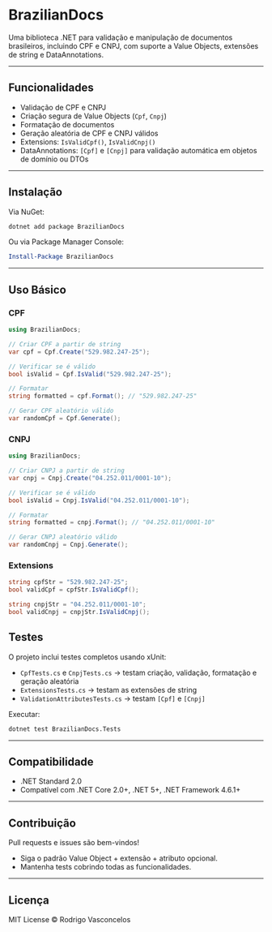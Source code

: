 # BrazilianDocs

Uma biblioteca .NET para validação e manipulação de documentos brasileiros, incluindo CPF e CNPJ, com suporte a Value Objects, extensões de string e DataAnnotations.

---

## Funcionalidades

- Validação de CPF e CNPJ
- Criação segura de Value Objects (`Cpf`, `Cnpj`)
- Formatação de documentos
- Geração aleatória de CPF e CNPJ válidos
- Extensions: `IsValidCpf()`, `IsValidCnpj()`
- DataAnnotations: `[Cpf]` e `[Cnpj]` para validação automática em objetos de domínio ou DTOs

---

## Instalação

Via NuGet:

```bash
dotnet add package BrazilianDocs
```

Ou via Package Manager Console:

```powershell
Install-Package BrazilianDocs
```

---

## Uso Básico

### CPF

```csharp
using BrazilianDocs;

// Criar CPF a partir de string
var cpf = Cpf.Create("529.982.247-25");

// Verificar se é válido
bool isValid = Cpf.IsValid("529.982.247-25");

// Formatar
string formatted = cpf.Format(); // "529.982.247-25"

// Gerar CPF aleatório válido
var randomCpf = Cpf.Generate();
```

### CNPJ

```csharp
using BrazilianDocs;

// Criar CNPJ a partir de string
var cnpj = Cnpj.Create("04.252.011/0001-10");

// Verificar se é válido
bool isValid = Cnpj.IsValid("04.252.011/0001-10");

// Formatar
string formatted = cnpj.Format(); // "04.252.011/0001-10"

// Gerar CNPJ aleatório válido
var randomCnpj = Cnpj.Generate();
```

### Extensions

```csharp
string cpfStr = "529.982.247-25";
bool validCpf = cpfStr.IsValidCpf();

string cnpjStr = "04.252.011/0001-10";
bool validCnpj = cnpjStr.IsValidCnpj();
```

## Testes

O projeto inclui testes completos usando xUnit:

- `CpfTests.cs` e `CnpjTests.cs` → testam criação, validação, formatação e geração aleatória
- `ExtensionsTests.cs` → testam as extensões de string
- `ValidationAttributesTests.cs` → testam `[Cpf]` e `[Cnpj]`

Executar:

```bash
dotnet test BrazilianDocs.Tests
```

---

## Compatibilidade

- .NET Standard 2.0
- Compatível com .NET Core 2.0+, .NET 5+, .NET Framework 4.6.1+

---

## Contribuição

Pull requests e issues são bem-vindos!

- Siga o padrão Value Object + extensão + atributo opcional.
- Mantenha tests cobrindo todas as funcionalidades.

---

## Licença

MIT License © Rodrigo Vasconcelos
